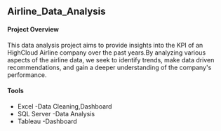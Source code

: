 ## Airline_Data_Analysis

#### Project Overview

This data analysis project aims to provide insights into the KPI of an HighCloud Airline company over the past years.By analyzing various aspects of the airline
data, we seek to identify trends, make data driven recommendations, and gain a deeper understanding of the company's performance.

#### Tools

- Excel -Data Cleaning,Dashboard
- SQL Server -Data Analysis
- Tableau -Dashboard
